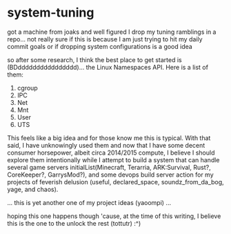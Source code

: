 # system-tuning
got a machine from joaks and well figured I drop my tuning ramblings in a repo... not really sure if this is because I am just trying to hit my daily commit goals or if dropping system configurations is a good idea

so after some research, I think the best place to get started is (BDdddddddddddddddd)... the Linux Namespaces API.  Here is a list of them:
1. cgroup
2. IPC
3. Net
4. Mnt
5. User
6. UTS

This feels like a big idea and for those know me this is typical. With that said, I have unknowingly used them and now that I have some decent consumer horsepower, albeit circa 2014/2015 compute, I believe I should explore them intentionally while I attempt to build a system that can handle several game servers initialList(Minecraft, Terarria, ARK:Survival, Rust?, CoreKeeper?, GarrysMod?), and some devops build server action for my projects of feverish delusion (useful, declared_space, soundz_from_da_bog, yage, and chaos).

... this is yet another one of my project ideas (yaoompi) ...

hoping this one happens though 'cause, at the time of this writing, I believe this is the one to the unlock the rest (tottutr) :^)
